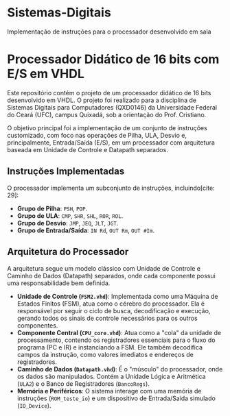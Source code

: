 # Sistemas-Digitais
 Implementação de instruções  para o processador desenvolvido em sala

# Processador Didático de 16 bits com E/S em VHDL
Este repositório contém o projeto de um processador didático de 16 bits desenvolvido em VHDL. O projeto foi realizado para a disciplina de Sistemas Digitais para Computadores (QXD0146) da Universidade Federal do Ceará (UFC), campus Quixadá, sob a orientação do Prof. Cristiano.

O objetivo principal foi a implementação de um conjunto de instruções customizado, com foco nas operações de Pilha, ULA, Desvio e, principalmente, Entrada/Saída (E/S), em um processador com arquitetura baseada em Unidade de Controle e Datapath separados.

 ## Instruções Implementadas
 O processador implementa um subconjunto de instruções, incluindo[cite: 29]:

* **Grupo de Pilha**: `PSH`, `POP`.
* **Grupo de ULA**: `CMP`, `SHR`, `SHL`, `ROR`, `ROL`.
* **Grupo de Desvio**: `JMP`, `JEQ`, `JLT`, `JGT`.
* **Grupo de Entrada/Saída**: `IN Rd`, `OUT Rm`, `OUT #Im`.

## Arquitetura do Processador
A arquitetura segue um modelo clássico com Unidade de Controle e Caminho de Dados (Datapath) separados, onde cada componente possui uma responsabilidade bem definida.

* **Unidade de Controle (`FSM2.vhd`)**: Implementada como uma Máquina de Estados Finitos (FSM), atua como o cérebro do processador. Ela é responsável por seguir o ciclo de busca, decodificação e execução, gerando todos os sinais de controle necessários para os outros componentes.
* **Componente Central (`CPU_core.vhd`)**: Atua como a "cola" da unidade de processamento, contendo os registradores essenciais para o fluxo do programa (PC e IR) e instanciando a FSM. Ele também decodifica campos da instrução, como valores imediatos e endereços de registradores.
* **Caminho de Dados (`Datapath.vhd`)**: É o "músculo" do processador, onde os dados são manipulados. Contém a Unidade Lógica e Aritmética (`ULA2`) e o Banco de Registradores (`BancoRegs`).
* **Memória e Periféricos**: O sistema interage com uma memória de instruções (`ROM_teste_io`) e um dispositivo de Entrada/Saída simulado (`IO_Device`).
